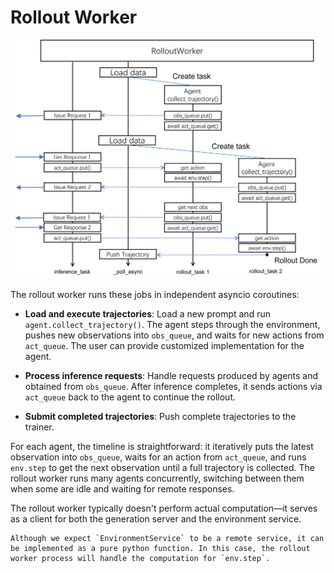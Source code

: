# Rollout Worker

![rollout_worker](rollout_worker.png)

The rollout worker runs these jobs in independent asyncio coroutines:

+ **Load and execute trajectories**: Load a new prompt and run `agent.collect_trajectory()`. The agent steps through the environment, pushes new observations into `obs_queue`, and waits for new actions from `act_queue`. The user can provide customized implementation for the agent.

+ **Process inference requests**: Handle requests produced by agents and obtained from `obs_queue`. After inference completes, it sends actions via `act_queue` back to the agent to continue the rollout.

+ **Submit completed trajectories**: Push complete trajectories to the trainer.

For each agent, the timeline is straightforward: it iteratively puts the latest observation into `obs_queue`, waits for an action from `act_queue`, and runs `env.step` to get the next observation until a full trajectory is collected. The rollout worker runs many agents concurrently, switching between them when some are idle and waiting for remote responses.

The rollout worker typically doesn't perform actual computation—it serves as a client for both the generation server and the environment service.

```{note}
Although we expect `EnvironmentService` to be a remote service, it can be implemented as a pure python function. In this case, the rollout worker process will handle the computation for `env.step`.
```